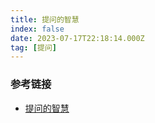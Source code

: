 ```yaml
---
title: 提问的智慧
index: false
date: 2023-07-17T22:18:14.000Z
tag: [提问]
---
```


### 参考链接

- [提问的智慧](https://github.com/ryanhanwu/How-To-Ask-Questions-The-Smart-Way/blob/main/README-zh_CN.md)
